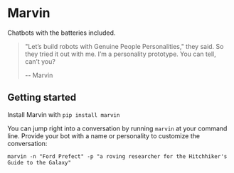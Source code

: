 # Marvin

Chatbots with the batteries included.

> "Let’s build robots with Genuine People Personalities," they said. So they tried it out with me. I’m a personality prototype. You can tell, can’t you?
>
> -- Marvin

## Getting started

Install Marvin with `pip install marvin`

You can jump right into a conversation by running `marvin` at your command line. Provide your bot with a name or personality to customize the conversation:

```shell
marvin -n "Ford Prefect" -p "a roving researcher for the Hitchhiker's Guide to the Galaxy"
```